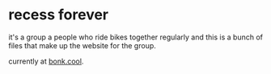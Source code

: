 # recess forever

it's a group a people who ride bikes together regularly and this is a bunch of files that make up the website for the group.

currently at [bonk.cool](https://bonk.cool/).
